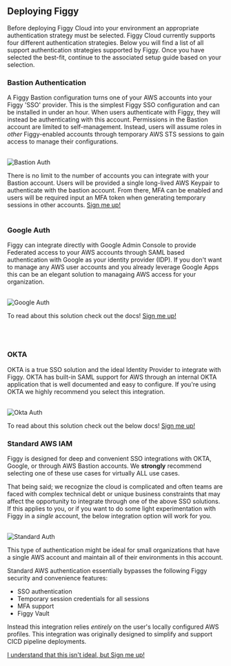 ## Deploying Figgy

Before deploying Figgy Cloud into your environment an appropriate authentication strategy must be selected. Figgy Cloud currently
supports four different authentication strategies. Below you will find a list of all support authentication strategies 
supported by Figgy. Once you have selected the best-fit, continue to the associated setup guide based on your selection.

### Bastion Authentication

A Figgy Bastion configuration turns one of your AWS accounts into your Figgy 'SSO' provider. This is the simplest Figgy SSO
configuration and can be installed in under an hour. When users authenticate with Figgy, they will instead be authenticating with this account.
Permissions in the Bastion account are limited to self-management. Instead, users will assume roles in _other_ Figgy-enabled 
accounts through temporary AWS STS sessions to gain access to manage their configurations.

<br/>![Bastion Auth](/images/deployment/bastion-auth-2.png)<br/>

There is no limit to the number of accounts you can integrate with your Bastion account. Users will be provided
a single long-lived AWS Keypair to authenticate with the bastion account. From there, MFA can be enabled and users
will be required input an MFA token when generating temporary sessions in other accounts.
[Sign me up!](/docs/manual/figgy-cloud/bastion/)
<br/>
<br/>



### Google Auth

Figgy can integrate directly with Google Admin Console to provide Federated access to your AWS accounts through 
SAML based authentication with Google as your identity provider (IDP). If you don't want to manage any AWS user accounts
and you already leverage Google Apps this can be an elegant solution to managaing AWS access for your organization. 

<br/>![Google Auth](/images/deployment/google-sso-2.png)<br/>

To read about this solution check out the docs! [Sign me up!](/docs/manual/figgy-cloud/google/)

<br/>
<br/>

### OKTA

OKTA is a true SSO solution and the ideal Identity Provider to integrate with Figgy. OKTA has built-in SAML support 
for AWS through an internal OKTA application that is well documented and easy to configure. If you're using OKTA we 
highly recommend you select this integration.

<br/>![Okta Auth](/images/deployment/okta-sso-2.png)<br/>

To read about this solution check out the below docs!
[Sign me up!](/docs/manual/figgy-cloud/okta/)


### Standard AWS IAM

Figgy is designed for deep and convenient SSO integrations with OKTA, Google, or through AWS Bastion accounts. 
We **strongly** recommend selecting one of these use cases for virtually ALL use cases. 

That being said; we recognize the cloud is complicated and often teams are faced with complex technical debt or unique business 
constraints that may affect the opportunity to integrate through one of the above SSO solutions. If this applies to you, 
or if you want to do some light experimentation with Figgy in a _single_ account, the below integration option will work for you.

<br/>![Standard Auth](/images/deployment/figgy-standard.png)<br/>


This type of authentication might be ideal for small organizations that have a single AWS account and maintain all of 
their environments in this account. 

Standard AWS authentication essentially bypasses the following Figgy security and convenience features:

- SSO authentication
- Temporary session credentials for all sessions
- MFA support
- Figgy Vault

Instead this integration relies *entirely* on the user's locally configured AWS profiles. This integration was originally
designed to simplify and support CICD pipeline deployments. 

[I understand that this isn't ideal, but Sign me up!](/docs/manual/figgy-cloud/standard/)

